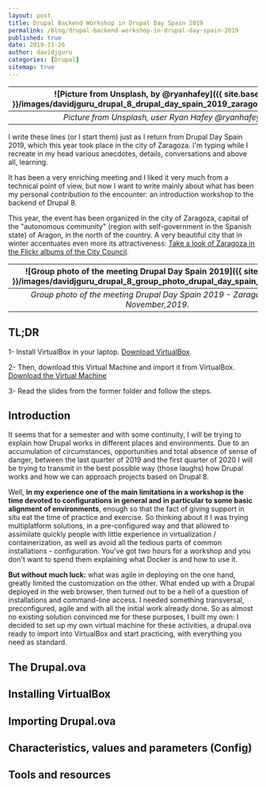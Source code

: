 ```yaml
---
layout: post  
title: Drupal Backend Workshop in Drupal Day Spain 2019 
permalink: /blog/drupal-backend-workshop-in-drupal-day-spain-2019
published: true  
date: 2019-11-26 
author: davidjguru
categories: [Drupal]  
sitemap: true
---
```

| ![Picture from Unsplash, by @ryanhafey]({{ site.baseurl }}/images/davidjguru_drupal_8_drupal_day_spain_2019_zaragoza_main.jpeg) |
|:--:|
| *Picture from Unsplash, user Ryan Hafey @ryanhafey* |

I write these lines (or I start them) just as I return from Drupal Day Spain 2019, which this year took place in the city of Zaragoza. I'm typing while I recreate in my head various anecdotes, details, conversations and above all, learning. 

It has been a very enriching meeting and I liked it very much from a technical point of view, but now I want to write mainly about what has been my personal contribution to the encounter: an introduction workshop to the backend of Drupal 8. 
<!--more-->

This year, the event has been organized in the city of Zaragoza, capital of the "autonomous community" (region with self-government in the Spanish state) of Aragon, in the north of the country. 
A very beautiful city that in winter accentuates even more its attractiveness: [Take a look of Zaragoza in the Flickr albums of the City Council](https://www.flickr.com/photos/zaragozaturismo/albums/72157662195031429).


| ![Group photo of the meeting Drupal Day Spain 2019]({{ site.baseurl }}/images/davidjguru_drupal_8_group_photo_drupal_day_spain_2019.jpeg) |
|:--:|
| *Group photo of the meeting Drupal Day Spain 2019 - Zaragoza, 23 November,2019.* |

## TL;DR 

1- Install VirtualBox in your laptop. [Download VirtualBox](https://www.virtualbox.org/wiki/Downloads).

2- Then, download this Virtual Machine and import it from VirtualBox. [Download the Virtual Machine ](https://drive.google.com/drive/folders/1DWTsw0Amzw2f-muGgK5OKo5HIhZZ0RQK)

3- Read the slides from the former folder and follow the steps. 

## Introduction
It seems that for a semester and with some continuity, I will be trying to explain how Drupal works in different places and environments. Due to an accumulation of circumstances, opportunities and total absence of sense of danger, between the last quarter of 2019 and the first quarter of 2020 I will be trying to transmit in the best possible way (those laughs) how Drupal works and how we can approach projects based on Drupal 8.

Well, **in my experience one of the main limitations in a workshop is the time devoted to configurations in general and in particular to some basic alignment of environments**, enough so that the fact of giving support in situ eat the time of practice and exercise. So thinking about it I was trying multiplatform solutions, in a pre-configured way and that allowed to assimilate quickly people with little experience in virtualization / containerization, as well as avoid all the tedious parts of common installations - configuration. You've got two hours for a workshop and you don't want to spend them explaining what Docker is and how to use it.

**But without much luck:** what was agile in deploying on the one hand, greatly limited the customization on the other. What ended up with a Drupal deployed in the web browser, then turned out to be a hell of a question of installations and command-line access. I needed something transversal, preconfigured, agile and with all the initial work already done. 
So as almost no existing solution convinced me for these purposes, I built my own: I decided to set up my own virtual machine for these activities, a drupal.ova ready to import into VirtualBox and start practicing, with everything you need as standard.


## The Drupal.ova 

## Installing VirtualBox

## Importing Drupal.ova

## Characteristics, values and parameters (Config)

## Tools and resources